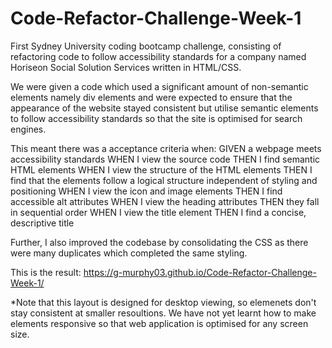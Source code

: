 # Code-Refactor-Challenge-Week-1
First Sydney University coding bootcamp challenge, consisting of refactoring code to follow accessibility standards for a company named Horiseon Social Solution Services written in HTML/CSS.

We were given a code which used a significant amount of non-semantic elements namely div elements and were expected to ensure that the appearance of the website stayed consistent but utilise semantic elements to follow accessibility standards so that the site is optimised for search engines. 

This meant there was a acceptance criteria when:
GIVEN a webpage meets accessibility standards
WHEN I view the source code
THEN I find semantic HTML elements
WHEN I view the structure of the HTML elements
THEN I find that the elements follow a logical structure independent of styling and positioning
WHEN I view the icon and image elements
THEN I find accessible alt attributes
WHEN I view the heading attributes
THEN they fall in sequential order
WHEN I view the title element
THEN I find a concise, descriptive title

Further, I also improved the codebase by consolidating the CSS as there were many duplicates which completed the same styling. 

This is the result:
https://g-murphy03.github.io/Code-Refactor-Challenge-Week-1/

*Note that this layout is designed for desktop viewing, so elemenets don't stay consistent at smaller resoultions. We have not yet learnt how to make elements responsive so that web application is optimised for any screen size.
